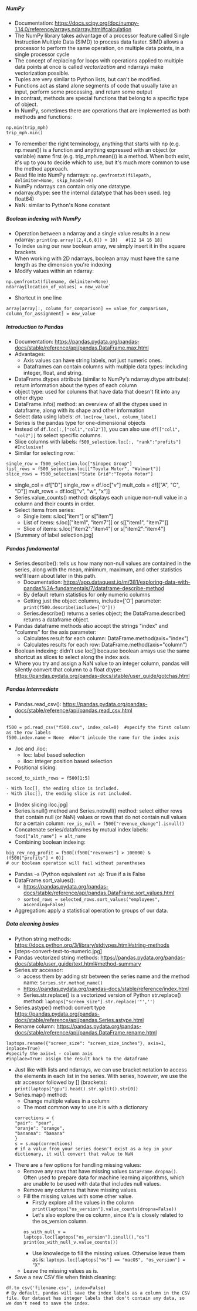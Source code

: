 ##### NumPy
- Documentation: https://docs.scipy.org/doc/numpy-1.14.0/reference/arrays.ndarray.html#calculation
- The NumPy library takes advantage of a processor feature called Single Instruction Multiple Data (SIMD) to process data faster. SIMD allows a processor to perform the same operation, on multiple data points, in a single processor cycle
- The concept of replacing for loops with operations applied to multiple data points at once is called *vectorization* and ndarrays make vectorization possible.
- Tuples are very similar to Python lists, but can't be modified.
- Functions act as stand alone segments of code that usually take an input, perform some processing, and return some output
- In contrast, methods are special functions that belong to a specific type of object.
- In NumPy, sometimes there are operations that are implemented as both methods and functions:
```
np.min(trip_mph)
trip_mph.min()
```
- To remember the right terminology, anything that starts with np (e.g. np.mean()) is a function and anything expressed with an object (or variable) name first (e.g. trip_mph.mean()) is a method. When both exist, it's up to you to decide which to use, but it's much more common to use the method approach.
- Read file into NumPy ndarrays: `np.genfromtxt(filepath, delimiter=None, skip_header=0)`
- NumPy ndarrays can contain only one datatype.
- ndarray.dtype: see the internal datatype that has been used. (eg float64)
- NaN: similar to Python's None constant

##### Boolean indexing with NumPy
- Operation between a ndarray and a single value results in a new ndarray: `print(np.array([2,4,6,8]) + 10)   #[12 14 16 18]`
- To index using our new boolean array, we simply insert it in the square brackets
- When working with 2D ndarrays,  boolean array must have the same length as the dimension you're indexing
- Modify values within an ndarray: 
```
np.genfromtxt(filename, delimiter=None)
ndarray[location_of_values] = new_value`
```
- Shortcut in one line
```
array[array[:, column_for_comparison] == value_for_comparison, column_for_assignment] = new_value
```

##### Introduction to Pandas
- Documentation: https://pandas.pydata.org/pandas-docs/stable/reference/api/pandas.DataFrame.max.html
- Advantages:
    - Axis values can have string labels, not just numeric ones.
    - Dataframes can contain columns with multiple data types: including integer, float, and string.
- DataFrame.dtypes attribute (similar to NumPy's ndarray.dtype attribute): return information about the types of each column
- object type: used for columns that have data that doesn't fit into any other dtype
- DataFrame.info() method: an overview of all the dtypes used in dataframe, along with its shape and other information
- Select data using labels: `df.loc[row_label, column_label]`
- Series is the pandas type for one-dimensional objects
-  Instead of `df.loc[:,["col1","col2"]]`, you can also use `df[["col1", "col2"]]` to select specific columns.
- Slice columns with labels: `f500_selection.loc[:, "rank":"profits"]  #Inclusive!`
- Similar for selecting row: `
```
single_row = f500_selection.loc["Sinopec Group"]
list_rows = f500_selection.loc[["Toyota Motor", "Walmart"]]
slice_rows = f500_selection["State Grid":"Toyota Motor"]
```
- single_col = df["D"]
single_row = df.loc["v"]
mult_cols = df[["A", "C", "D"]]
mult_rows = df.loc[["v", "w", "x"]]
- Series.value_counts() method: displays each unique non-null value in a column and their counts in order.
- Select items from series:
    - Single item: s.loc["item"] or s["item"]
    - List of items: s.loc[["item1", "item7"]] or s[["item1", "item7"]]
    - Slice of items: s.loc["item2":"item4"] or s["item2":"item4"]
- [Summary of label selection.jpg]

##### Pandas fundamental
- Series.describe(): tells us how many non-null values are contained in the series, along with the mean, minimum, maximum, and other statistics we'll learn about later in this path.
    - Documentation: https://app.dataquest.io/m/381/exploring-data-with-pandas%3A-fundamentals/7/dataframe-describe-method
    - By default return statistics for only numeric columns
    - Getting just the object columns, include=['O'] parameter: `print(f500.describe(include=['O']))`
    - Series.describe() returns a series object; the DataFrame.describe() returns a dataframe object.
- Pandas dataframe methods also accept the strings "index" and "columns" for the axis parameter:
    - Calculates result for each column: DataFrame.method(axis="index")
    - Calculates results for each row: DataFrame.method(axis="column")
- Boolean indexing: didn't use loc[]  because boolean arrays use the same shortcut as slices to select along the index axis.
- Where you try and assign a NaN value to an integer column, pandas will silently convert that column to a float dtype: https://pandas.pydata.org/pandas-docs/stable/user_guide/gotchas.html

##### Pandas Intermediate
- Pandas.read_csv(): https://pandas.pydata.org/pandas-docs/stable/reference/api/pandas.read_csv.html
-
``` 
f500 = pd.read_csv("f500.csv", index_col=0)  #specify the first column as the row labels
f500.index.name = None  #don't inlcude the name for the index axis
```
- .loc and .iloc:
    - loc: label based selection
    - iloc: integer position based selection
- Positional slicing:
```
second_to_sixth_rows = f500[1:5]  
```
    - With loc[], the ending slice is included.
    - With iloc[], the ending slice is not included.
- [Index slicing iloc.jpg]
- Series.isnull() method and Series.notnull() method: select either rows that contain null (or NaN) values or rows that do not contain null values for a certain column: `rev_is_null = f500["revenue_change"].isnull()`
- Concatenate series/dataframes by mutual index labels: `food["alt_name"] = alt_name`
- Combining boolean indexing: 
```
big_rev_neg_profit = f500[(f500["revenues"] > 100000) & (f500["profits"] < 0)]
# our boolean operation will fail without parentheses
```
- Pandas `~a` (Python equivalent `not a`): True if a is False
- DataFrame.sort_values(): 
    - https://pandas.pydata.org/pandas-docs/stable/reference/api/pandas.DataFrame.sort_values.html
    - `sorted_rows = selected_rows.sort_values("employees", ascending=False)`
- Aggregation: apply a statistical operation to groups of our data. 

##### Data cleaning basics
- Python string methods: https://docs.python.org/3/library/stdtypes.html#string-methods
- [steps-convert-text-to-numeric.jpg]
- Pandas vectorized string methods: https://pandas.pydata.org/pandas-docs/stable/user_guide/text.html#method-summary
- Series.str accessor: 
    - access them by adding str between the series name and the method name: `Series.str.method_name()`
    - https://pandas.pydata.org/pandas-docs/stable/reference/index.html
    - Series.str.replace() is a vectorized version of Python str.replace() method: `laptops["screen_size"].str.replace('"','')`
- Series.astype() method: convert type https://pandas.pydata.org/pandas-docs/stable/reference/api/pandas.Series.astype.html
- Rename column: https://pandas.pydata.org/pandas-docs/stable/reference/api/pandas.DataFrame.rename.html
```
laptops.rename({"screen_size": "screen_size_inches"}, axis=1, inplace=True)  
#specify the axis=1 - column axis
#inplace=True: assign the result back to the dataframe
```
- Just like with lists and ndarrays, we can use bracket notation to access the elements in each list in the series. With series, however, we use the str accessor followed by [] (brackets): `print(laptops["gpu"].head().str.split().str[0])`
- Series.map() method:
    - Change multiple values in a column
    - The most common way to use it is with a dictionary
    ```
    corrections = {
    "pair": "pear",
    "oranje": "orange",
    "bananna": "banana"
    }
    s = s.map(corrections)
    # if a value from your series doesn't exist as a key in your dictionary, it will convert that value to NaN
    ```
- There are a few options for handling missing values:
    - Remove any rows that have missing values `DataFrame.dropna()`. Often used to prepare data for machine learning algorithms, which are unable to be used with data that includes null values.
    - Remove any columns that have missing values.
    - Fill the missing values with some other value.
        - Firstly explore all the values in the column `print(laptops["os_version"].value_counts(dropna=False))`
        - Let's also explore the os column, since it's is closely related to the os_version column.
        ```
        os_with_null_v = laptops.loc[laptops["os_version"].isnull(),"os"]
        print(os_with_null_v.value_counts())
        ```
        - Use knowledge to fill the missing values. Otherwise leave them as is: `laptops.loc[laptops["os"] == "macOS", "os_version"] = "X"`
    - Leave the missing values as is.
- Save a new CSV file when finish cleaning: 
```
df.to_csv('filename.csv', index=False)   
# By default, pandas will save the index labels as a column in the CSV file. Our dataset has integer labels that don't contain any data, so we don't need to save the index.
```
